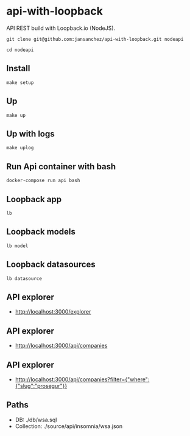 # **api-with-loopback**

API REST build with Loopback.io (NodeJS).

```
git clone git@github.com:jansanchez/api-with-loopback.git nodeapi
```

```
cd nodeapi
```

## Install
```
make setup
```

## Up
```
make up
```

## Up with logs
```
make uplog
```

## Run Api container with bash
```
docker-compose run api bash
```

## Loopback app
```
lb
```

## Loopback models
```
lb model
```

## Loopback datasources
```
lb datasource
```

## API explorer
- [http://localhost:3000/explorer](http://localhost:3000/explorer)

## API explorer
- [http://localhost:3000/api/companies](http://localhost:3000/api/companies)

## API explorer
- [http://localhost:3000/api/companies?filter={"where":{"slug":"prosegur"}}](http://localhost:3000/api/companies?filter={"where":{"slug":"prosegur"}})

## Paths
- DB: ./db/wsa.sql
- Collection: ./source/api/insomnia/wsa.json
